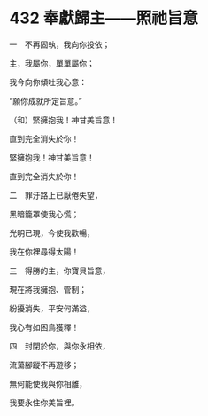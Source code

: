 # 432 奉獻歸主——照祂旨意

一　不再固執，我向你投依；

主，我屬你，單單屬你；

我今向你傾吐我心意：

“願你成就所定旨意。”

（和）緊擁抱我！神甘美旨意！

直到完全消失於你！

緊擁抱我！神甘美旨意！

直到完全消失於你！

二　罪汙路上已厭倦失望，

黑暗籠罩使我心慌；

光明已現，今使我歡暢，

我在你裡尋得太陽！

三　得勝的主，你寶貝旨意，

現在將我擁抱、管制；

紛擾消失，平安何滿溢，

我心有如困鳥獲釋！

四　封閉於你，與你永相依，

流蕩腳蹤不再遊移；

無何能使我與你相離，

我要永住你美旨裡。

